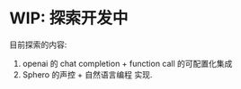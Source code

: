 # WIP: 探索开发中

目前探索的内容: 

1. openai 的 chat completion + function call 的可配置化集成
2. Sphero 的声控 + 自然语言编程 实现. 